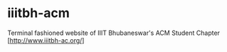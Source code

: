 iiitbh-acm
==========

Terminal fashioned website of IIIT Bhubaneswar's ACM Student Chapter [http://www.iiitbh-ac.org/]